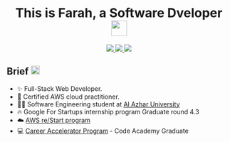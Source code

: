 
<h1 align="center">This is Farah, a Software Dveloper <img width="35" src="https://c.tenor.com/nebZyl8oN7IAAAAi/wave-hello.gif" /></h1>
<p align="center">
    <a href="https://www.linkedin.com/in/farah-shaqoura-0a75911a9/">
    <img src="https://img.shields.io/badge/-linkedin-%230966C2?style=for-the-badge&logo=linkedin&logoColor=white" />
    </a>
    <a href="mailto:farah.shaqoura@gmail.com?subject=Email From GitHub Account">
    <img src="https://img.shields.io/badge/Gmail-D14836?style=for-the-badge&logo=gmail&logoColor=white" />
    </a>
    <a href="">
    <img src="https://img.shields.io/badge/Facebook-1877F2?style=for-the-badge&logo=facebook&logoColor=white" />
    </a>
</p>

## Brief <img width="20" src="https://c.tenor.com/8McIGu0Tf_QAAAAi/fire-joypixels.gif" />
- ✨ Full-Stack Web Developer.
- 🥳️ Certified AWS cloud practitioner.
- 👨‍🎓 Software Engineering student at [Al Azhar University](http://www.alazhar.edu.ps/eng/index.asp)
- 🔥 Google For Startups internship program Graduate round 4.3
- :cloud: [AWS re/Start program](https://aws.amazon.com/training/restart/)
- :computer: [Career Accelerator Program](https://gazaskygeeks.com/coders-career-accelerator-course/) - Code Academy Graduate
